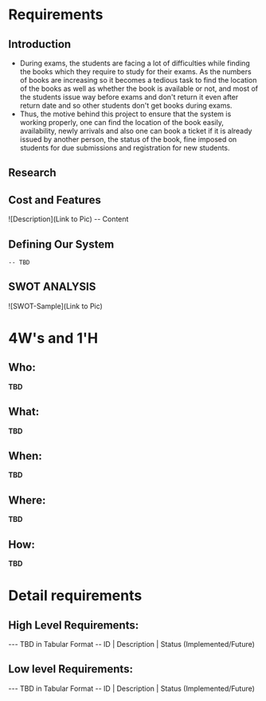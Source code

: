 # Requirements
## Introduction
 *  During exams, the students are facing a lot of difficulties while finding the books which they require to study for their exams. As the numbers of books are increasing so it becomes a tedious task to find the location of the books as well as whether the book is available or not, and most of the students issue way before exams and don't return it even after return date and so other students don't get books during exams.
 *  Thus, the motive behind this project to ensure that the system is working properly, one can find the location of the book easily, availability, newly arrivals and also one can book a ticket if it is already issued by another person, the status of the book, fine imposed on students for due submissions and registration for new students.

## Research
###
## Cost and Features
![Description](Link to Pic)
-- Content 
## Defining Our System
    -- TBD
## SWOT ANALYSIS
![SWOT-Sample](Link to Pic)

# 4W&#39;s and 1&#39;H

## Who:

**TBD**

## What:

**TBD**

## When:

**TBD**

## Where:

**TBD**

## How:

**TBD**

# Detail requirements
## High Level Requirements:
--- TBD in Tabular Format 
-- ID | Description | Status (Implemented/Future)


##  Low level Requirements:
--- TBD in Tabular Format 
-- ID | Description | Status (Implemented/Future)